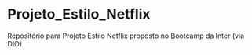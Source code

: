 # Projeto_Estilo_Netflix
Repositório para Projeto Estilo Netflix proposto no Bootcamp da Inter (via DIO)
